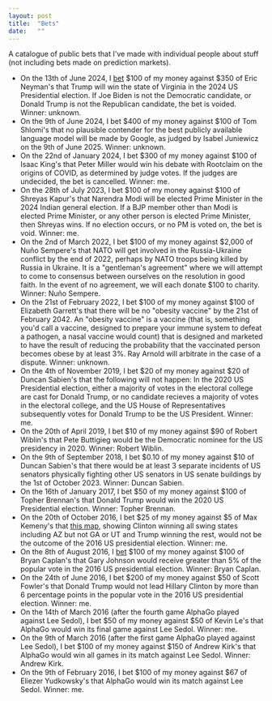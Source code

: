 ```yaml
---
layout: post
title:  "Bets"
date:   ""
---
```


A catalogue of public bets that I've made with individual people about stuff (not including bets made on prediction markets).

* On the 13th of June 2024, I [bet](https://www.lesswrong.com/posts/DALNiKBjMGMF8grme/arjun-panickssery-s-shortform?commentId=wKrcJrsysQSJ5fTc8) $100 of my money against $350 of Eric Neyman's that Trump will win the state of Virginia in the 2024 US Presidential election. If Joe Biden is not the Democratic candidate, or Donald Trump is not the Republican candidate, the bet is voided. Winner: unknown.
* On the 9th of June 2024, I bet $400 of my money against $100 of Tom Shlomi's that no plausible contender for the best publicly available language model will be made by Google, as judged by Isabel Juniewicz on the 9th of June 2025. Winner: unknown.
* On the 22nd of January 2024, I bet $300 of my money against $100 of Isaac King's that Peter Miller would win his debate with Rootclaim on the origins of COVID, as determined by judge votes. If the judges are undecided, the bet is cancelled. Winner: me.
* On the 28th of July 2023, I bet $100 of my money against $100 of Shreyas Kapur's that Narendra Modi will be elected Prime Minister in the 2024 Indian general election. If a BJP member other than Modi is elected Prime Minister, or any other person is elected Prime Minister, then Shreyas wins. If no election occurs, or no PM is voted on, the bet is void. Winner: me.
* On the 2nd of March 2022, I bet $100 of my money against $2,000 of Nuño Sempere's that NATO will get involved in the Russia-Ukraine conflict by the end of 2022, perhaps by NATO troops being killed by Russia in Ukraine. It is a "gentleman's agreement" where we will attempt to come to consensus between ourselves on the resolution in good faith. In the event of no agreement, we will each donate $100 to charity. Winner: Nuño Sempere.
* On the 21st of February 2022, I bet $100 of my money against $100 of Elizabeth Garrett's that there will be no "obesity vaccine" by the 21st of February 2042. An "obesity vaccine" is a vaccine (that is, something you'd call a vaccine, designed to prepare your immune system to defeat a pathogen, a nasal vaccine would count) that is designed and marketed to have the result of reducing the probability that the vaccinated person becomes obese by at least 3%. Ray Arnold will arbitrate in the case of a dispute. Winner: unknown.
* On the 4th of November 2019, I bet $20 of my money against $20 of Duncan Sabien's that the following will not happen: In the 2020 US Presidential election, either a majority of votes in the electoral college are cast for Donald Trump, or no candidate recieves a majority of votes in the electoral college, and the US House of Representatives subsequently votes for Donald Trump to be the US President. Winner: me.
* On the 20th of April 2019, I bet $10 of my money against $90 of Robert Wiblin's that Pete Buttigieg would be the Democratic nominee for the US presidency in 2020. Winner: Robert Wiblin.
* On the 9th of September 2018, I bet $0.10 of my money against $10 of Duncan Sabien's that there would be at least 3 separate incidents of US senators physically fighting other US senators in US senate buildings by the 1st of October 2023. Winner: Duncan Sabien.
* On the 16th of January 2017, I bet $50 of my money against $100 of Topher Brennan's that Donald Trump would win the 2020 US Presidential election. Winner: Topher Brennan.
* On the 20th of October 2016, I bet $25 of my money against $5 of Max Kemeny's that [this map](http://www.270towin.com/maps/3n2dY), showing Clinton winning all swing states including AZ but not GA or UT and Trump winning the rest, would not be the outcome of the 2016 US presidential election. Winner: me.
* On the 8th of August 2016, I [bet](http://econlog.econlib.org/archives/2016/08/johnson_bet.html) $100 of my money against $100 of Bryan Caplan's that Gary Johnson would receive greater than 5% of the popular vote in the 2016 US presidential election. Winner: Bryan Caplan.
* On the 24th of June 2016, I bet $200 of my money against $50 of Scott Fowler's that Donald Trump would not lead Hillary Clinton by more than 6 percentage points in the popular vote in the 2016 US presidential election. Winner: me.
* On the 14th of March 2016 (after the fourth game AlphaGo played against Lee Sedol), I bet $50 of my money against $50 of Kevin Le's that AlphaGo would win its final game against Lee Sedol. Winner: me.
* On the 9th of March 2016 (after the first game AlphaGo played against Lee Sedol), I bet $100 of my money against $150 of Andrew Kirk's that AlphaGo would win all games in its match against Lee Sedol. Winner: Andrew Kirk.
* On the 9th of February 2016, I bet $100 of my money against $67 of Eliezer Yudkowsky's that AlphaGo would win its match against Lee Sedol. Winner: me.
